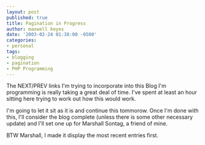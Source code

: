 ```yaml
---
layout: post
published: true
title: Pagination in Progress
author: maxwell keyes
date: '2003-02-24 01:38:00 -0500'
categories:
- personal
tags:
- blogging
- pagination
- PHP Programming
---
```


The NEXT/PREV links I'm trying to incorporate into this Blog I'm programming is really taking a great deal of time.
I've spent at least an hour sitting here trying to work out how this would work.

I'm going to let it sit as it is and continue this tommorow. Once I'm done with this, I'll consider the blog complete
(unless there is some other necessary update) and I'll set one up for Marshall Sontag, a friend of mine.

BTW Marshall, I made it display the most recent entries first.
